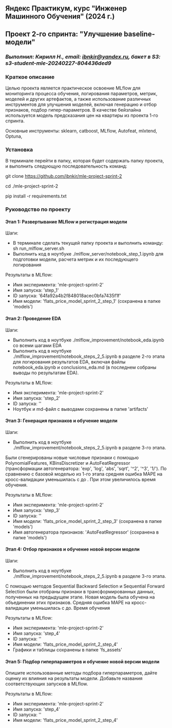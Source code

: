 ## Яндекс Практикум, курс "Инженер Машинного Обучения" (2024 г.)
## Проект 2-го спринта: "Улучшение baseline-модели"
### *Выполнил: Кирилл Н., email: ibnkir@yandex.ru, бакет в S3: s3-student-mle-20240227-804436ded9*

### Краткое описание
Целью проекта является практическое освоение MLflow для мониторинга процесса обучения, логирования параметров, метрик, моделей и других артефактов, а также использование различных инструментов для улучшения моделей, включая генерацию и отбор признаков, подбор гипер-параметров. В качестве бейзлайна используется модель предсказания цен на квартиры из проекта 1-го спринта.

Основные инструменты: sklearn, catboost, MLflow, Autofeat, mlxtend, Optuna, 

### Установка
В терминале перейти в папку, которая будет содержать папку проекта, и выполнить следующую последовательность команд:

git clone https://github.com/ibnkir/mle-project-sprint-2

cd ./mle-project-sprint-2

pip install -r requirements.txt

### Руководство по проекту
#### Этап 1: Развертывание MLflow и регистрация модели
Шаги:
- В терминале сделать текущей папку проекта и выполнить команду: sh run_mlflow_server.sh
- Выполнить код в ноутбуке ./mlflow_server/notebook_step_1.ipynb для подготовки модели, расчета метрик и их последующего логирования

Результаты в MLflow:
- Имя эксперимента: 'mle-project-sprint-2'
- Имя запуска: 'step_1'
- ID запуска: '64fa92a4b2f848018acec0bfa7435f1f'
- Имя модели: 'flats_price_model_sprint_2_step_1' (сохранена в папке 'models')

#### Этап 2: Проведение EDA 
Шаги:
- Выполнить код в ноутбуке ./mlflow_improvement/notebook_eda.ipynb со всеми шагами EDA
- Выполнить код в ноутбуке ./mlflow_improvement/notebook_steps_2_5.ipynb в разделе 2-го этапа для логирования результатов EDA, включая файлы notebook_eda.ipynb и conclusions_eda.md
(в последнем собраны выводы по результатам EDA).

Результаты в MLflow:
- Имя эксперимента: 'mle-project-sprint-2'
- Имя запуска: 'step_2'
- ID запуска: ''
- Ноутбук и md-файл с выводами сохранены в папке 'artifacts'

#### Этап 3: Генерация признаков и обучение модели
Шаги:
- Выполнить код в ноутбуке ./mlflow_improvement/notebook_steps_2_5.ipynb в разделе 3-го этапа.

Были сгенерированы новые числовые признаки с помощью PolynomialFeatures, KBinsDiscretizer и AutoFeatRegressor (трансформации автогенератора: 'exp', 'log', 'abs', 'sqrt', '^2', '^3', '1/').
По сравнению с базовой моделью из 1-го этапа средняя ошибка MAPE на кросс-валидации уменьшилась с до . При этом увеличилось время обучения. 

Результаты в MLflow:
- Имя эксперимента: 'mle-project-sprint-2'
- Имя запуска: 'step_3'
- ID запуска: ''
- Имя модели: 'flats_price_model_sprint_2_step_3' (сохранена в папке 'models')
- Имя автогенератора признаков: 'AutoFeatRegressor' (сохранена в папке 'models')

#### Этап 4: Отбор признаков и обучение новой версии модели
Шаги:
- Выполнить код в ноутбуке ./mlflow_improvement/notebook_steps_2_5.ipynb в разделе 3-го этапа.

С помощью методов Sequential Backward Selection и Sequential Forward Selection были отобраны признаки в трансформированных данных, полученных на предыдущем этапе.
Новая модель была обучена на объединении этих признаков. Средняя ошибка MAPE на кросс-валидации уменьшилась с до. Время обучения

Результаты в MLflow:
- Имя эксперимента: 'mle-project-sprint-2'
- Имя запуска: 'step_4'
- ID запуска: ''
- Имя модели: 'flats_price_model_sprint_2_step_4'
- Графики и таблицы сохранены в папке 'fs_assets'

#### Этап 5: Подбор гиперпараметров и обучение новой версии модели
Опишите использованные методы подбора гиперпараметров, дайте оценку их влияния на результаты модели. Добавьте названия соответствующих запусков в MLflow. 

Результаты в MLflow:
- Имя эксперимента: 'mle-project-sprint-2'
- Имя запуска: 'step_4'
- ID запуска: ''
- Имя модели: 'flats_price_model_sprint_2_step_4'

